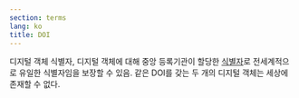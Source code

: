 ```yaml
---
section: terms
lang: ko
title: DOI
---
```


디지털 객체 식별자, 디지털 객체에 대해 중앙 등록기관이 할당한 [식별자](../identifier/)로 전세계적으로 유일한 식별자임을 보장할 수 있음. 같은 DOI를 갖는 두 개의 디지털 객체는 세상에 존재할 수 없다.

